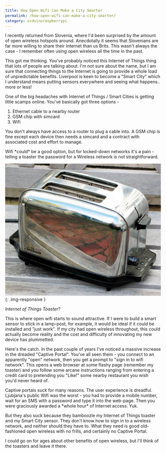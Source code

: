 ```yaml
---
title: How Open Wifi Can Make a City Smarter
permalink: /how-open-wifi-can-make-a-city-smarter/
category: arduinoraspberrypi
---
```

I recently returned from Slovenia, where I'd been surprised by the amount of open wireless hotspots around. Anecdotally it seems that Slovenians are far more willing to share their Internet than us Brits. This wasn't always the case - I remember often using open wireless all the time in the past.

This got me thinking. You've probably noticed this Internet of Things thing that lots of people are talking about. I'm not sure about the name, but I am sure that connecting things to the Internet is going to provide a whole load of unpredictable benefits. Liverpool is keen to become a "Smart City" which I understand means putting sensors everywhere and seeing what happens.. more or less!

One of the big headaches with Internet of Things / Smart Cities is getting little scamps online. You've basically got three options -

1. Ethernet cable to a nearby router
2. GSM chip with simcard
3. Wifi

You don't always have access to a router to plug a cable into. A GSM chip is fine except each device then needs a simcard and a contract with associated cost and effort to manage.

Wifi \*could\* be a good option, but for locked-down networks it's a pain - telling a toaster the password for a Wireless network is not straightforward.

![Internet of Things Toaster?](/img/internet-of-things-toaster.jpg){: .img-responsive }

*Internet of Things Toaster?*

This is where open wifi starts to sound attractive. If I were to build a smart sensor to stick in a lamp-post, for example, it would be ideal if it could be installed and "just work". If my city had open wireless throughout, this could actually become reality and the cost and difficulty of innovating my new device has plummetted.

Here's the catch. In the past couple of years I've noticed a massive increase in the dreaded "Captive Portal". You've all seen them - you connect to an apparently "open" network, then you get a prompt to "sign in to wifi network". This opens a web browser at some flashy page (remember my toaster) and you follow some arcane instructions ranging from entering a credit card to pretending you "Like!" some nearby restaurant you wish you'd never heard of.

Captive portals suck for many reasons. The user experience is dreadful. Ljubjana's public Wifi was the worst - you had to provide a mobile number, wait for an SMS with a password and type it into the web-page. Then you were graciously awarded a \*whole hour\* of Internet access. Yuk.

But they also suck because they bamboozle my Internet of Things toaster and my Smart City sensor. They don't know how to sign in to a wireless network, and neither should they have to. What they need is good old-fashioned open wireless with no frills, and certainly no Captive Portal.

I could go on for ages about other benefits of open wireless, but I'll think of the toasters and leave it there.
